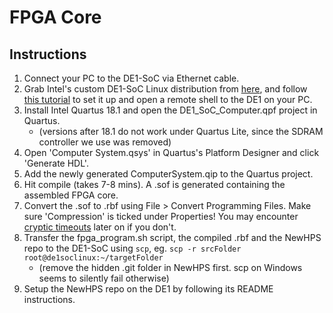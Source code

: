 # FPGA Core

## Instructions
1. Connect your PC to the DE1-SoC via Ethernet cable.
2. Grab Intel's custom DE1-SoC Linux distribution from [here](https://ftp.intel.com/Public/Pub/fpgaup/pub/Teaching_Materials/current/SD_Images/DE1-SoC.zip), and follow [this tutorial](https://ftp.intel.com/Public/Pub/fpgaup/pub/Intel_Material/17.0/Tutorials/Linux_On_DE_Series_Boards.pdf) to set it up and open a remote shell to the DE1 on your PC.
3. Install Intel Quartus 18.1 and open the DE1_SoC_Computer.qpf project in Quartus.
   - (versions after 18.1 do not work under Quartus Lite, since the SDRAM controller we use was removed)
5. Open 'Computer System.qsys' in Quartus's Platform Designer and click 'Generate HDL'.
6. Add the newly generated ComputerSystem.qip to the Quartus project.
7. Hit compile (takes 7-8 mins). A .sof is generated containing the assembled FPGA core.
8. Convert the .sof to .rbf using File > Convert Programming Files. Make sure 'Compression' is ticked under Properties! You may encounter [cryptic timeouts](https://community.intel.com/t5/Intel-High-Level-Design/altera-fpga-manager-ff706000-fpgamgr-timeout/m-p/1146465) later on if you don't.
9. Transfer the fpga_program.sh script, the compiled .rbf and the NewHPS repo to the DE1-SoC using `scp`, eg. `scp -r srcFolder root@de1soclinux:~/targetFolder`
    - (remove the hidden .git folder in NewHPS first. scp on Windows seems to silently fail otherwise)
11. Setup the NewHPS repo on the DE1 by following its README instructions. 
